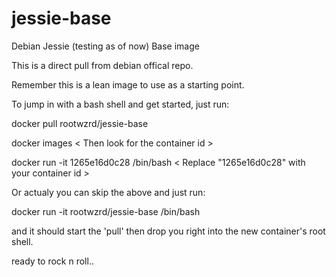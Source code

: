 # jessie-base
Debian Jessie (testing as of now) Base image

This is a direct pull from debian offical repo.

Remember this is a lean image to use as a starting point.

To jump in with a bash shell and get started, just run:

docker pull rootwzrd/jessie-base

docker images              < Then look for the container id >

docker run -it 1265e16d0c28 /bin/bash
    < Replace "1265e16d0c28" with your container id >



Or actualy you can skip the above and just run:

docker run -it rootwzrd/jessie-base /bin/bash

and it should start the 'pull' then drop you right into the new container's root shell.

ready to rock n roll..


